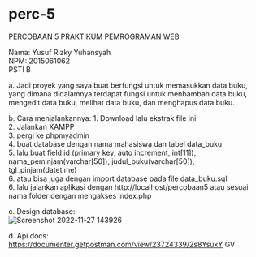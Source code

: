 # perc-5
PERCOBAAN 5 PRAKTIKUM PEMROGRAMAN WEB

Nama: Yusuf Rizky Yuhansyah <br />
NPM: 2015061062 <br /> 
PSTI B <br />

a.  Jadi proyek yang saya buat berfungsi untuk memasukkan data buku, yang dimana didalamnya terdapat fungsi untuk menbambah data buku, mengedit data buku, melihat data buku, dan menghapus data buku.

b.  Cara menjalankannya:
    1.  Download lalu ekstrak file ini <br />
    2.  Jalankan XAMPP <br />
    3.  pergi ke phpmyadmin <br />
    4.  buat database dengan nama mahasiswa dan tabel data_buku <br /> 
    5.  lalu buat field id (primary key, auto increment, int[11]), nama_peminjam(varchar[50]), judul_buku(varchar[50]), tgl_pinjam(datetime) <br />
    6.  atau bisa juga dengan import database pada file data_buku.sql <br /> 
    6.  lalu jalankan aplikasi dengan http://localhost/percobaan5 atau sesuai nama folder dengan mengakses index.php <br />

c.  Design database: <br />
    ![Screenshot 2022-11-27 143926](https://user-images.githubusercontent.com/79205130/204124436-86d52eb8-5bf3-44c2-a8ca-92b9f8bdfdba.png)

d.  Api docs: <br />
https://documenter.getpostman.com/view/23724339/2s8YsuxY GV
